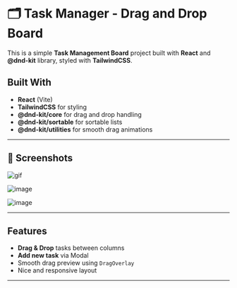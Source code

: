 # 🗂 Task Manager - Drag and Drop Board

This is a simple **Task Management Board** project built with **React** and **@dnd-kit** library, styled with **TailwindCSS**.

##  Built With

- **React** (Vite)
- **TailwindCSS** for styling
- **@dnd-kit/core** for drag and drop handling
- **@dnd-kit/sortable** for sortable lists
- **@dnd-kit/utilities** for smooth drag animations

---

## 📸 Screenshots
![gif](https://github.com/user-attachments/assets/8f276b6b-a2d3-45e2-860d-41165b28b671)

![image](https://github.com/user-attachments/assets/976d5b59-fe18-47a2-ba2c-77a0355a13a3)

![image](https://github.com/user-attachments/assets/1b699080-0e62-4266-90fa-9de3942da45a)

---

##  Features

-  **Drag & Drop** tasks between columns
-  **Add new task** via Modal
-  Smooth drag preview using `DragOverlay`
-  Nice and responsive layout


---


